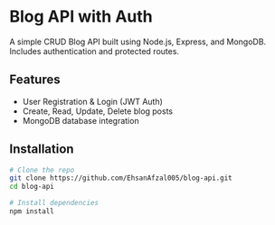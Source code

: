 # Blog API with Auth

A simple CRUD Blog API built using Node.js, Express, and MongoDB.  
Includes authentication and protected routes.

## Features
- User Registration & Login (JWT Auth)
- Create, Read, Update, Delete blog posts
- MongoDB database integration

## Installation

```bash
# Clone the repo
git clone https://github.com/EhsanAfzal005/blog-api.git
cd blog-api

# Install dependencies
npm install
